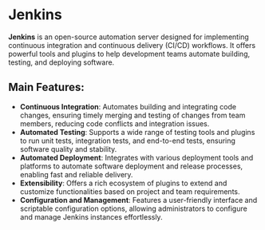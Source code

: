 # Jenkins

**Jenkins** is an open-source automation server designed for implementing continuous integration and continuous delivery (CI/CD) workflows. It offers powerful tools and plugins to help development teams automate building, testing, and deploying software.

## Main Features:

- **Continuous Integration**: Automates building and integrating code changes, ensuring timely merging and testing of changes from team members, reducing code conflicts and integration issues.
- **Automated Testing**: Supports a wide range of testing tools and plugins to run unit tests, integration tests, and end-to-end tests, ensuring software quality and stability.
- **Automated Deployment**: Integrates with various deployment tools and platforms to automate software deployment and release processes, enabling fast and reliable delivery.
- **Extensibility**: Offers a rich ecosystem of plugins to extend and customize functionalities based on project and team requirements.
- **Configuration and Management**: Features a user-friendly interface and scriptable configuration options, allowing administrators to configure and manage Jenkins instances effortlessly.